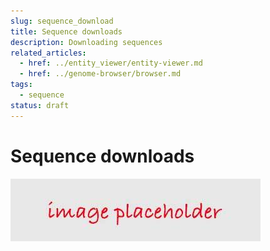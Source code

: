 ```yaml
---
slug: sequence_download
title: Sequence downloads
description: Downloading sequences
related_articles:
  - href: ../entity_viewer/entity-viewer.md
  - href: ../genome-browser/browser.md
tags:
  - sequence
status: draft
---
```


# Sequence downloads

![](../../../../placeholder.jpg)
